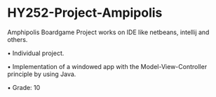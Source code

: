 # HY252-Project-Ampipolis

Amphipolis Boardgame Project works on IDE like netbeans, intellij and others.


• Individual project.

• Implementation of a windowed app with the Model-View-Controller principle by using Java.

• Grade: 10
